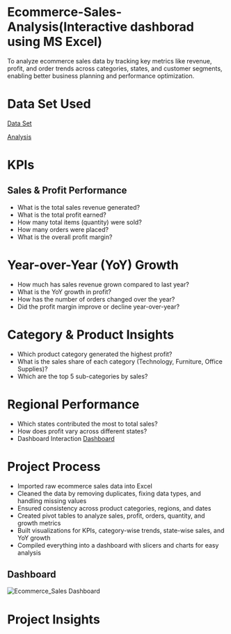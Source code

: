 # Ecommerce-Sales-Analysis(Interactive dashborad using MS Excel)
To analyze ecommerce sales data by tracking key metrics like revenue, profit, and order trends across categories, states, and customer segments, enabling better business planning and performance optimization.
# Data Set Used
<a href="https://github.com/Pushkar2520/Ecommerce-Sales-Analysis/blob/main/Ecommerce%20SalesP%20Data.xlsx">Data Set<a/>

<a href="https://github.com/Pushkar2520/Ecommerce-Sales-Analysis/blob/main/Ecommerce%20Sales%20Analysis.xlsx">Analysis<a/>

# KPIs
## Sales & Profit Performance
- What is the total sales revenue generated?
- What is the total profit earned?
- How many total items (quantity) were sold?
- How many orders were placed?
- What is the overall profit margin?

# Year-over-Year (YoY) Growth
- How much has sales revenue grown compared to last year?
- What is the YoY growth in profit?
- How has the number of orders changed over the year?
- Did the profit margin improve or decline year-over-year?

# Category & Product Insights
- Which product category generated the highest profit?
- What is the sales share of each category (Technology, Furniture, Office Supplies)?
- Which are the top 5 sub-categories by sales?

# Regional Performance
- Which states contributed the most to total sales?
- How does profit vary across different states?
- Dashboard Interaction <a href="https://github.com/Pushkar2520/Ecommerce-Sales-Analysis/blob/main/Ecommerce_Sales%20Dashboard.png">Dashboard<a/>

# Project Process
- Imported raw ecommerce sales data into Excel
- Cleaned the data by removing duplicates, fixing data types, and handling missing values
- Ensured consistency across product categories, regions, and dates
- Created pivot tables to analyze sales, profit, orders, quantity, and growth metrics
- Built visualizations for KPIs, category-wise trends, state-wise sales, and YoY growth
- Compiled everything into a dashboard with slicers and charts for easy analysis
## Dashboard
![Ecommerce_Sales Dashboard](https://github.com/user-attachments/assets/7c4ff0d8-f582-45eb-9312-c33c78806698)
# Project Insights
